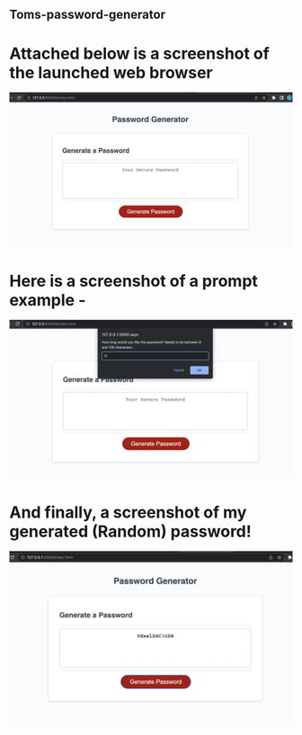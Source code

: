 ## Toms-password-generator

# Attached below is a screenshot of the launched web browser 
![My Image](images/screen.png)

# Here is a screenshot of a prompt example - 
![My Image](images/screen2.png)

# And finally, a screenshot of my generated (Random) password! 

![My Image](images/screen3.png)

